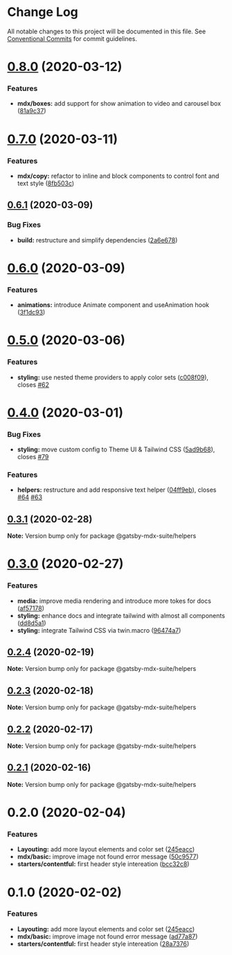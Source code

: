 # Change Log

All notable changes to this project will be documented in this file.
See [Conventional Commits](https://conventionalcommits.org) for commit guidelines.

# [0.8.0](https://github.com/axe312ger/gatsby-suite-mdx/compare/@gatsby-mdx-suite/helpers@0.7.0...@gatsby-mdx-suite/helpers@0.8.0) (2020-03-12)


### Features

* **mdx/boxes:** add support for show animation to video and carousel box ([81a9c37](https://github.com/axe312ger/gatsby-suite-mdx/commit/81a9c37d1650446df708c377eb1a2cbce5102ee0))





# [0.7.0](https://github.com/axe312ger/gatsby-suite-mdx/compare/@gatsby-mdx-suite/helpers@0.6.1...@gatsby-mdx-suite/helpers@0.7.0) (2020-03-11)


### Features

* **mdx/copy:** refactor to inline and block components to control font and text style ([8fb503c](https://github.com/axe312ger/gatsby-suite-mdx/commit/8fb503ce7941523016486ffaa8b7d7010d8e6739))





## [0.6.1](https://github.com/axe312ger/gatsby-mdx-suite/compare/@gatsby-mdx-suite/helpers@0.6.0...@gatsby-mdx-suite/helpers@0.6.1) (2020-03-09)


### Bug Fixes

* **build:** restructure and simplify dependencies ([2a6e678](https://github.com/axe312ger/gatsby-mdx-suite/commit/2a6e6784431358d1bc05f76912455c28ed565db0))





# [0.6.0](https://github.com/axe312ger/gatsby-mdx-suite/compare/@gatsby-mdx-suite/helpers@0.5.0...@gatsby-mdx-suite/helpers@0.6.0) (2020-03-09)


### Features

* **animations:** introduce Animate component and useAnimation hook ([3f1dc93](https://github.com/axe312ger/gatsby-mdx-suite/commit/3f1dc93ce4e2f57718c8f94a9f96aadc6b94014b))





# [0.5.0](https://github.com/axe312ger/gatsby-mdx-suite/compare/@gatsby-mdx-suite/helpers@0.4.0...@gatsby-mdx-suite/helpers@0.5.0) (2020-03-06)


### Features

* **styling:** use nested theme providers to apply color sets ([c008f09](https://github.com/axe312ger/gatsby-mdx-suite/commit/c008f093da19593d8af789a267154797d1c18df5)), closes [#62](https://github.com/axe312ger/gatsby-mdx-suite/issues/62)





# [0.4.0](https://github.com/axe312ger/gatsby-mdx-suite/compare/@gatsby-mdx-suite/helpers@0.3.1...@gatsby-mdx-suite/helpers@0.4.0) (2020-03-01)


### Bug Fixes

* **styling:** move custom config to Theme UI & Tailwind CSS ([5ad9b68](https://github.com/axe312ger/gatsby-mdx-suite/commit/5ad9b68fe0e817169c212dd4eb67c847ee8e2049)), closes [#79](https://github.com/axe312ger/gatsby-mdx-suite/issues/79)


### Features

* **helpers:** restructure and add responsive text helper ([04ff9eb](https://github.com/axe312ger/gatsby-mdx-suite/commit/04ff9ebf40ab6594030666cfa1885936389b98a4)), closes [#64](https://github.com/axe312ger/gatsby-mdx-suite/issues/64) [#63](https://github.com/axe312ger/gatsby-mdx-suite/issues/63)





## [0.3.1](https://github.com/axe312ger/gatsby-mdx-suite/compare/@gatsby-mdx-suite/helpers@0.3.0...@gatsby-mdx-suite/helpers@0.3.1) (2020-02-28)

**Note:** Version bump only for package @gatsby-mdx-suite/helpers





# [0.3.0](https://github.com/axe312ger/gatsby-mdx-suite/compare/@gatsby-mdx-suite/helpers@0.2.4...@gatsby-mdx-suite/helpers@0.3.0) (2020-02-27)


### Features

* **media:** improve media rendering and introduce more tokes for docs ([af57178](https://github.com/axe312ger/gatsby-mdx-suite/commit/af57178d749e394c1dcd25d29fc06037d3e05a1d))
* **styling:** enhance docs and integrate tailwind with almost all components ([dd8d5a1](https://github.com/axe312ger/gatsby-mdx-suite/commit/dd8d5a19bf7c973099388d6d561db56ed76dc027))
* **styling:** integrate Tailwind CSS via twin.macro ([96474a7](https://github.com/axe312ger/gatsby-mdx-suite/commit/96474a703ac61e77dfc71ab93e094954ef2e288a))





## [0.2.4](https://github.com/axe312ger/gatsby-mdx-suite/compare/@gatsby-mdx-suite/helpers@0.2.3...@gatsby-mdx-suite/helpers@0.2.4) (2020-02-19)

**Note:** Version bump only for package @gatsby-mdx-suite/helpers





## [0.2.3](https://github.com/axe312ger/gatsby-mdx-suite/compare/@gatsby-mdx-suite/helpers@0.2.2...@gatsby-mdx-suite/helpers@0.2.3) (2020-02-18)

**Note:** Version bump only for package @gatsby-mdx-suite/helpers





## [0.2.2](https://github.com/axe312ger/gatsby-mdx-suite/compare/@gatsby-mdx-suite/helpers@0.2.1...@gatsby-mdx-suite/helpers@0.2.2) (2020-02-17)

**Note:** Version bump only for package @gatsby-mdx-suite/helpers





## [0.2.1](https://github.com/axe312ger/gatsby-mdx-suite/compare/@gatsby-mdx-suite/helpers@0.2.0...@gatsby-mdx-suite/helpers@0.2.1) (2020-02-16)

**Note:** Version bump only for package @gatsby-mdx-suite/helpers





# 0.2.0 (2020-02-04)


### Features

* **Layouting:** add more layout elements and color set ([245eacc](https://github.com/axe312ger/gatsby-mdx-suite/commit/245eaccc617a5a2fd061ad399da68829672687c3))
* **mdx/basic:** improve image not found error message ([50c9577](https://github.com/axe312ger/gatsby-mdx-suite/commit/50c95773c4f4c37ac6db3292a3043146c3c6db80))
* **starters/contentful:** first header style intereation ([bcc32c8](https://github.com/axe312ger/gatsby-mdx-suite/commit/bcc32c8b242b1f0f844630181c983461fc1a0ece))





# 0.1.0 (2020-02-02)


### Features

* **Layouting:** add more layout elements and color set ([245eacc](https://github.com/axe312ger/gatsby-mdx-suite/commit/245eaccc617a5a2fd061ad399da68829672687c3))
* **mdx/basic:** improve image not found error message ([ad77a87](https://github.com/axe312ger/gatsby-mdx-suite/commit/ad77a87dd5baccf02d0bd5fbc8998a4b7657909f))
* **starters/contentful:** first header style intereation ([28a7376](https://github.com/axe312ger/gatsby-mdx-suite/commit/28a7376f1e18b46fc6501da6afffb31ccbdc5362))
